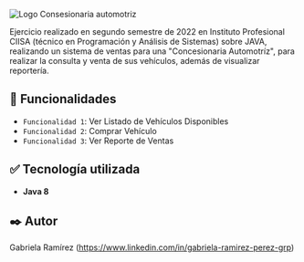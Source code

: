 
![Logo Consesionaria automotriz](https://github.com/ramirezgabrielap/CIISA-Programacion-VentaAutomotriz/assets/100728813/93cf3fb1-1dcd-485a-b4ac-26b56933ce01)


Ejercicio realizado en segundo semestre de 2022 en Instituto Profesional CIISA (técnico en Programación y Análisis de Sistemas) sobre JAVA, 
realizando un sistema de ventas para una "Concesionaria Automotríz", para realizar la consulta y venta de sus vehículos, además de visualizar reportería. 

## :hammer: Funcionalidades

- `Funcionalidad 1`: Ver Listado de Vehículos Disponibles
- `Funcionalidad 2`: Comprar Vehículo
- `Funcionalidad 3`: Ver Reporte de Ventas

## :white_check_mark: Tecnología utilizada

* **Java 8** 

## ✒️ Autor
Gabriela Ramírez
(https://www.linkedin.com/in/gabriela-ramirez-perez-grp)
